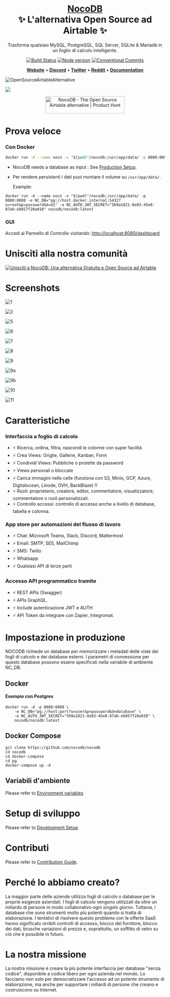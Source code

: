 <h1 align="center" style="border-bottom: none">
    <b>
        <a href="https://www.nocodb.com">NocoDB </a><br>
    </b>
    ✨ L'alternativa Open Source ad Airtable ✨ <br>

</h1>
<p align="center">
Trasforma qualsiasi MySQL, PostgreSQL, SQL Server, SQLite & Mariadb in un foglio di calcolo intelligente. 
</p>
<div align="center">
 
[![Build Status](https://travis-ci.org/dwyl/esta.svg?branch=master)](https://travis-ci.com/github/NocoDB/NocoDB) 
[![Node version](https://img.shields.io/badge/node-%3E%3D%2014.18.0-brightgreen)](http://nodejs.org/download/)
[![Conventional Commits](https://img.shields.io/badge/Conventional%20Commits-1.0.0-green.svg)](https://conventionalcommits.org)

</div>

<p align="center">
    <a href="http://www.nocodb.com"><b>Website</b></a> •
    <a href="https://discord.gg/5RgZmkW"><b>Discord</b></a> •
    <a href="https://twitter.com/nocodb"><b>Twitter</b></a> •
    <a href="https://www.reddit.com/r/NocoDB/"><b>Reddit</b></a> •
    <a href="https://docs.nocodb.com/"><b>Documentation</b></a>
</p>

![OpenSourceAirtableAlternative](https://user-images.githubusercontent.com/5435402/133762127-e94da292-a1c3-4458-b09a-02cd5b57be53.png)

<img src="https://static.scarf.sh/a.png?x-pxid=c12a77cc-855e-4602-8a0f-614b2d0da56a" />

<p align="center">
  <a href="https://www.producthunt.com/posts/nocodb?utm_source=badge-featured&utm_medium=badge&utm_souce=badge-nocodb" target="_blank"><img src="https://api.producthunt.com/widgets/embed-image/v1/featured.svg?post_id=297536&theme=dark" alt="NocoDB - The Open Source Airtable alternative | Product Hunt" style="width: 250px; height: 54px;" width="250" height="54" /></a>
</p>

# Prova veloce

### Con Docker

```bash
docker run -d --name noco -v "$(pwd)"/nocodb:/usr/app/data/ -p 8080:8080 nocodb/nocodb:latest
```

- NocoDB needs a database as input : See [Production Setup](https://github.com/nocodb/nocodb/blob/master/README.md#production-setup).
- Per rendere persistenti i dati puoi montare il volume su `/usr/app/data/`.

  Example:

```
docker run -d --name noco -v "$(pwd)"/nocodb:/usr/app/data/ -p 8080:8080 -e NC_DB="pg://host.docker.internal:5432?u=root&p=password&d=d1" -e NC_AUTH_JWT_SECRET="569a1821-0a93-45e8-87ab-eb857f20a010" nocodb/nocodb:latest
```


### GUI

Accedi al Pannello di Controllo visitando: [http://localhost:8080/dashboard](http://localhost:8080/dashboard)

# Unisciti alla nostra comunità

<a href="https://discord.gg/5RgZmkW">
    <img 
    src="https://invidget.switchblade.xyz/5RgZmkW" 
    alt="Unisciti a NocoDB: Una alternativa Gratuita e Open Source ad Airtable"
    >
</a>
<br>

# Screenshots

![1](https://user-images.githubusercontent.com/86527202/136069047-e9090ea1-c95b-4ae5-9897-b48cab1ea3ab.png)
<br>

![2](https://user-images.githubusercontent.com/86527202/136069059-fb225bc4-0dac-439c-9a31-e21d02097427.png)
<br>

![5](https://user-images.githubusercontent.com/86527202/136069065-b2371359-7fff-420f-90d1-16e41b52b757.png)
<br>

![6](https://user-images.githubusercontent.com/86527202/136069070-df63e1d6-ecdf-4423-989f-51cc9f52e52a.png)
<br>

![7](https://user-images.githubusercontent.com/86527202/136069076-b32cdacf-5cb8-44ee-b8fe-4279ec1b4308.png)
<br>

![8](https://user-images.githubusercontent.com/86527202/136069078-08b5c09d-b2bd-4cc0-8c92-1d08c46e5f83.png)
<br>

![9](https://user-images.githubusercontent.com/86527202/136069081-15dad5b6-dd2c-472d-b4b7-9fdf5e00b0e8.png)
<br>

![9a](https://user-images.githubusercontent.com/86527202/136069084-31134cb0-d9b3-441f-ae29-9ff11ee1c45b.png)
<br>

![9b](https://user-images.githubusercontent.com/86527202/136069085-770cb6a4-6273-4edd-9382-01e46f59bc3b.png)
<br>

![10](https://user-images.githubusercontent.com/86527202/136069088-dba928db-d92a-4ff2-bb05-614becd208a1.png)
<br>

![11](https://user-images.githubusercontent.com/86527202/136069091-16764d3e-1995-4a45-99e8-652f28d2a946.png)
<br>

# Caratteristiche

### Interfaccia a foglio di calcolo

- ⚡ Ricerca, ordina, filtra, nascondi le colonne con super facilità
- ⚡ Crea Views: Griglie, Gallerie, Kanban, Form
- ⚡ Condividi Views: Pubbliche o protette da password
- ⚡ Views personali o bloccate
- ⚡ Carica immagini nelle celle (funziona con S3, Minio, GCP, Azure, Digitalocean, Linode, OVH, BackBlaze) !!
- ⚡ Ruoli: proprietario, creatore, editor, commentatore, visualizzatore, commentatore o ruoli personalizzati.
- ⚡ Controllo accessi: controllo di accesso anche a livello di database, tabella e colonna.

### App store per automazioni del flusso di lavoro

- ⚡ Chat: Microsoft Teams, Slack, Discord, Mattermost
- ⚡ Email: SMTP, SES, MailChimp
- ⚡ SMS: Twilio
- ⚡ Whatsapp
- ⚡ Qualsiasi API di terze parti

### Accesso API programmatico tramite

- ⚡ REST APIs (Swagger)
- ⚡ APIs GraphQL.
- ⚡ Include autenticazione JWT e AUTH
- ⚡ API Token da integrare con Zapier, Integromat.

# Impostazione in produzione

NOCODB richiede un database per memorizzare i metadati delle viste dei fogli di calcolo e dei database esterni. I parametri di connessione per questo database possono essere specificati nella variabile di ambiente NC_DB.

## Docker


#### Esempio con Postgres

```
docker run -d -p 8080:8080 \
    -e NC_DB="pg://host:port?u=user&p=password&d=database" \
    -e NC_AUTH_JWT_SECRET="569a1821-0a93-45e8-87ab-eb857f20a010" \
    nocodb/nocodb:latest
```


## Docker Compose

```
git clone https://github.com/nocodb/nocodb
cd nocodb
cd docker-compose
cd pg 
docker-compose up -d
```

## Variabili d'ambiente

Please refer to [Environment variables](https://docs.nocodb.com/getting-started/self-hosted/environment-variables)


# Setup di sviluppo

Please refer to [Development Setup](https://docs.nocodb.com/engineering/development-setup)

# Contributi

Please refer to [Contribution Guide](https://github.com/nocodb/nocodb/blob/master/.github/CONTRIBUTING.md).

# Perché lo abbiamo creato?

La maggior parte delle aziende utilizza fogli di calcolo o database per le proprie esigenze aziendali. I fogli di calcolo vengono utilizzati da oltre un miliardo di persone in modo collaborativo ogni singolo giorno. Tuttavia, i database che sono strumenti molto più potenti quando si tratta di elaborazione. I tentativi di risolvere questo problema con le offerte SaaS hanno significato orribili controlli di accesso, blocco del fornitore, blocco dei dati, brusche variazioni di prezzo e, soprattutto, un soffitto di vetro su ciò che è possibile in futuro.

# La nostra missione

La nostra missione è creare la più potente interfaccia per database "senza codice", disponibile a codice libero per ogni azienda nel mondo. Lo facciamo non solo per democratizzare l'accesso ad un potente strumento di elaborazione, ma anche per supportare i miliardi di persone che creano e costruiscono su Internet.
